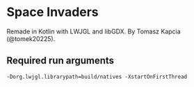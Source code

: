 # Space Invaders
Remade in Kotlin with LWJGL and libGDX. By Tomasz Kapcia (@tomek20225).

## Required run arguments
`-Dorg.lwjgl.librarypath=build/natives -XstartOnFirstThread`
